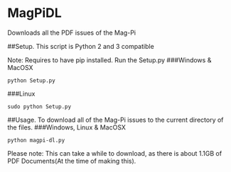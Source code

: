 # MagPiDL
Downloads all the PDF issues of the Mag-Pi

##Setup.
This script is Python 2 and 3 compatible

Note: Requires to have pip installed.
Run the Setup.py
###Windows & MacOSX
```
python Setup.py
```
###Linux
```
sudo python Setup.py
```
##Usage.
To download all of the Mag-Pi issues to the current directory of the files.
###Windows, Linux & MacOSX
```
python magpi-dl.py
```
Please note: This can take a while to download, as there is about 1.1GB of PDF Documents(At the time of making this).

